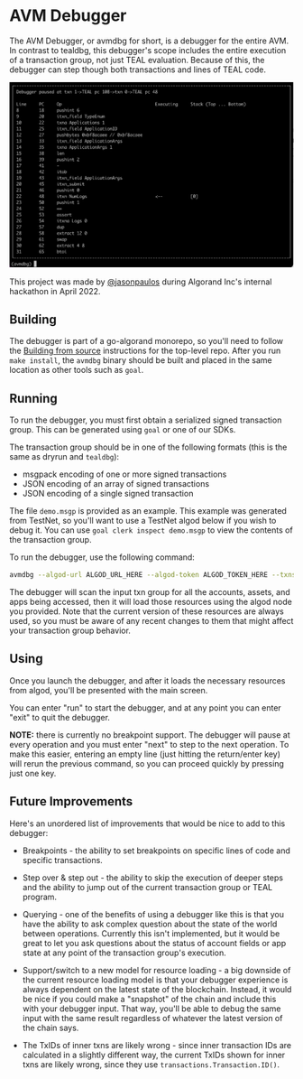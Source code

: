 # AVM Debugger

The AVM Debugger, or avmdbg for short, is a debugger for the entire AVM. In contrast to tealdbg,
this debugger's scope includes the entire execution of a transaction group, not just TEAL evaluation.
Because of this, the debugger can step though both transactions and lines of TEAL code.

![Screenshot of the AVM debugger](./screenshot.png)

This project was made by [@jasonpaulos](https://github.com/jasonpaulos) during Algorand Inc's internal hackathon in April 2022.

## Building

The debugger is part of a go-algorand monorepo, so you'll need to follow the [Building from source](../../README.md#building-from-source) instructions for the top-level repo. After you run `make install`,
the `avmdbg` binary should be built and placed in the same location as other tools such as `goal`.

## Running

To run the debugger, you must first obtain a serialized signed transaction group. This can be
generated using `goal` or one of our SDKs.

The transaction group should be in one of the following formats (this is the same as dryrun and `tealdbg`):
* msgpack encoding of one or more signed transactions
* JSON encoding of an array of signed transactions
* JSON encoding of a single signed transaction

The file `demo.msgp` is provided as an example. This example was generated from TestNet, so you'll
want to use a TestNet algod below if you wish to debug it. You can use `goal clerk inspect demo.msgp` 
to view the contents of the transaction group.

To run the debugger, use the following command:

```bash
avmdbg --algod-url ALGOD_URL_HERE --algod-token ALGOD_TOKEN_HERE --txns TXN_GROUP_FILE_TO_DEBUG_HERE
```

The debugger will scan the input txn group for all the accounts, assets, and apps being accessed,
then it will load those resources using the algod node you provided. Note that the current version
of these resources are always used, so you must be aware of any recent changes to them that might
affect your transaction group behavior.

## Using

Once you launch the debugger, and after it loads the necessary resources from algod, you'll be
presented with the main screen.

You can enter "run" to start the debugger, and at any point you can enter "exit" to quit the
debugger.

**NOTE:** there is currently no breakpoint support. The debugger will pause at every operation and
you must enter "next" to step to the next operation. To make this easier, entering an empty line
(just hitting the return/enter key) will rerun the previous command, so you can proceed quickly by
pressing just one key.

## Future Improvements

Here's an unordered list of improvements that would be nice to add to this debugger:

* Breakpoints - the ability to set breakpoints on specific lines of code and specific transactions.

* Step over & step out - the ability to skip the execution of deeper steps and the ability to jump
  out of the current transaction group or TEAL program.

* Querying - one of the benefits of using a debugger like this is that you have the ability to ask
  complex question about the state of the world between operations. Currently this isn't implemented,
  but it would be great to let you ask questions about the status of account fields or app state at
  any point of the transaction group's execution.

* Support/switch to a new model for resource loading - a big downside of the current resource loading
  model is that your debugger experience is always dependent on the latest state of the blockchain.
  Instead, it would be nice if you could make a "snapshot" of the chain and include this with your debugger
  input. That way, you'll be able to debug the same input with the same result regardless of whatever
  the latest version of the chain says.

* The TxIDs of inner txns are likely wrong - since inner transaction IDs are calculated in a slightly
  different way, the current TxIDs shown for inner txns are likely wrong, since they use `transactions.Transaction.ID()`.